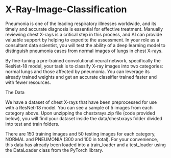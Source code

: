 # X-Ray-Image-Classification
Pneumonia is one of the leading respiratory illnesses worldwide, and its timely and accurate diagnosis is essential for effective treatment. Manually reviewing chest X-rays is a critical step in this process, and AI can provide valuable support by helping to expedite the assessment. In your role as a consultant data scientist, you will test the ability of a deep learning model to distinguish pneumonia cases from normal images of lungs in chest X-rays.

By fine-tuning a pre-trained convolutional neural network, specifically the ResNet-18 model, your task is to classify X-ray images into two categories: normal lungs and those affected by pneumonia. You can leverage its already trained weights and get an accurate classifier trained faster and with fewer resources.

The Data
 

We have a dataset of chest X-rays that have been preprocessed for use with a ResNet-18 model. You can see a sample of 5 images from each category above. Upon unzipping the chestxrays.zip file (code provided below), you will find your dataset inside the data/chestxrays folder divided into test and train folders.

There are 150 training images and 50 testing images for each category, NORMAL and PNEUMONIA (300 and 100 in total). For your convenience, this data has already been loaded into a train_loader and a test_loader using the DataLoader class from the PyTorch library.
